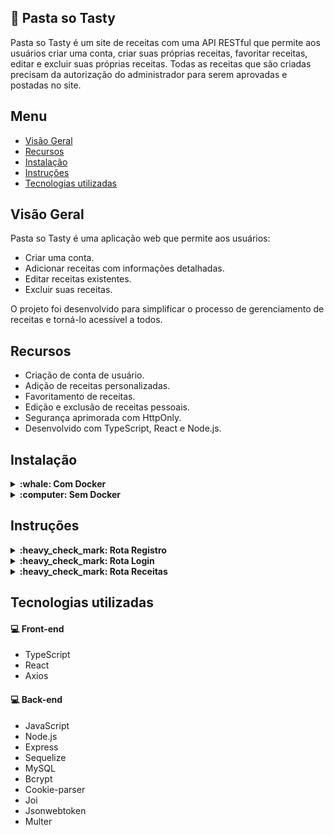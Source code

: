 ## :spaghetti: Pasta so Tasty
Pasta so Tasty é um site de receitas com uma API RESTful que permite aos usuários criar uma conta, criar suas próprias receitas, favoritar receitas, editar e excluir suas próprias receitas. Todas as receitas que são criadas precisam da autorização do administrador para serem aprovadas e postadas no site.

## Menu
- [Visão Geral](#visão-geral)
- [Recursos](#recursos)
- [Instalação](#instalação)
- [Instruções](#instruções)
- [Tecnologias utilizadas](#tecnologias-utilizadas)

## Visão Geral
Pasta so Tasty é uma aplicação web que permite aos usuários:

- Criar uma conta.
- Adicionar receitas com informações detalhadas.
- Editar receitas existentes.
- Excluir suas receitas.


O projeto foi desenvolvido para simplificar o processo de gerenciamento de receitas e torná-lo acessível a todos.

## Recursos
- Criação de conta de usuário.
- Adição de receitas personalizadas.
- Favoritamento de receitas.
- Edição e exclusão de receitas pessoais.
- Segurança aprimorada com HttpOnly.
- Desenvolvido com TypeScript, React e Node.js.

## Instalação
<details>
  <summary><strong>:whale: Com Docker </strong></summary><br />
  

### 1 - Clone o repositório
```bash
git clone git@github.com:Bissixp/pasta-so-tasty.git
```
### 2 - Mude para pasta do repositório
```bash
cd pasta-so-tasty
```
### 3 - Rode o container na pasta raiz da aplicação
```bash
docker-compose up -d
```
### 4 - Rode o servidor
```bash
cd app/front-end && npm start
```
# Acesse o site em http://localhost:3000 no seu navegador.

 </details>
 <details>
 <summary><strong>:computer: Sem Docker </strong></summary><br />


  ### 1 - Clone o repositório
```bash
git clone git@github.com:Bissixp/pasta-so-tasty.git
```
  ### 2 - Mude para pasta do repositório
```bash
cd pasta-so-tasty
```
  ### 3 - Instale as dependências do back-end
```bash
cd app/back-end && npm install
```
 ### 4 - Instale as dependências do front-end
```bash
cd ../front-end && npm install
```
 ### 5 - Rode o servidor dentro da pasta do front-end
```bash
npm start
```
# Acesse o site em http://localhost:3000 no seu navegador.
</details>

## Instruções

<details>
  <summary><strong>:heavy_check_mark: Rota Registro </strong></summary><br />
  Responsável para fazer o cadastro do usuário.
  
### localhost:3001/registration

Responsável por cadastrar usuários no banco de dados e criar um token com o prazo de 24 horas que é salvo nos cookies. - (POST)

Para cadastrar um usuário:
 ```json
  {
    "firstName": "Fulano",
    "lastName": "Silva",
    "password": "12345@Oi",
    "email": "fulano@hotmail.com"
  }
```
  
  </details>
<details>
  <summary><strong>:heavy_check_mark: Rota Login </strong></summary><br />
  
### localhost:3001/login
Responsável para fazer o login do usuário.

Responsável por gerar um token de usuário já cadastrado no banco de dados, o token tem o prazo de 24 horas que é salvo nos cookies. - (POST)

Entrada:
 ```json
  {
    "email":"pastasotasty@gmail.com",
    "password":"pasta@23"
  }
```

  </details>
  <details>
  <summary><strong>:heavy_check_mark: Rota Receitas </strong></summary><br />


  ### localhost:3001/recipe/getAll
  
 - Está rota é responsável por localizar todas as receitas aprovadas no site. - (GET)
 
  ### localhost:3001/recipe/create-recipe/2
  
- Esta rota é responsável por criar uma receita. O segundo parâmetro na URL é o ID do usuário, que é passado por uma verificação no back-end para garantir que a receita seja criada pelo mesmo usuário. - (POST)

  Entrada:
 ```json
{
  "authorId": 2,
  "authorName": "Fulano Silva",
  "cookName": "Pão com ovo",
  "cookPhoto": "https://anamariabraga.globo.com/wp-content/uploads/2020/07/sanduiche-de-ovo-com-pao-de-forma.jpg",
  "cookInfo": "Abra o Pão, passe maionese, frite o ovo, após frito, coloque o ovo frito no pão e está pronto",
  "cookTime": 5,
  "ingredientsRecipe": [
    "2 Ovos",
    "2 fatias de Pão de Forma",
    "1 Colher de Maionese",
    "1 colher de chá de sal "
  ],
  "cookType": "Pão",
  "status": "pending"
}
```

### localhost:3001/recipe/edit-recipe/16/2

- Esta rota é responsável por editar uma receita. O primeiro parâmetro na URL é o ID da receita para realizar a edição, e o segundo parâmetro é o ID do usuário, que é passado por uma verificação no back-end para garantir que a receita seja editada pelo mesmo usuário que criou a receita. - (PUT)

  Entrada:
 ```json
{
  "authorId": 2,
  "authorName": "Fulano Silva",
  "cookName": "Pão com ovo 2.0",
  "cookPhoto": "https://anamariabraga.globo.com/wp-content/uploads/2020/07/sanduiche-de-ovo-com-pao-de-forma.jpg",
  "cookInfo": "Abra o Pão, passe maionese, frite o ovo, após frito, coloque o ovo frito no pão e está pronto",
  "cookTime": 5,
  "ingredientsRecipe": [
    "2 Ovos",
    "2 fatias de Pão de Forma",
    "1 Colher de Maionese",
    "1 colher de chá de sal "
  ],
  "cookType": "Pão",
  "status": "pending"
}
```
## localhost:3001/recipe/deleteRecipePosted/16/2

Esta rota é responsável por excluir uma receita. O primeiro parâmetro na URL é o ID do usuário, e o segundo parâmetro é o ID da receita para exclusão, que é passado por uma verificação no back-end para garantir que a receita seja excluída pelo mesmo usuário que a criou. - (DELETE)

  </details>

## Tecnologias utilizadas
#### :computer: **Front-end**
- TypeScript
- React
- Axios

#### :computer: **Back-end**
- JavaScript
- Node.js
- Express
- Sequelize
- MySQL
- Bcrypt
- Cookie-parser
- Joi
- Jsonwebtoken
- Multer
